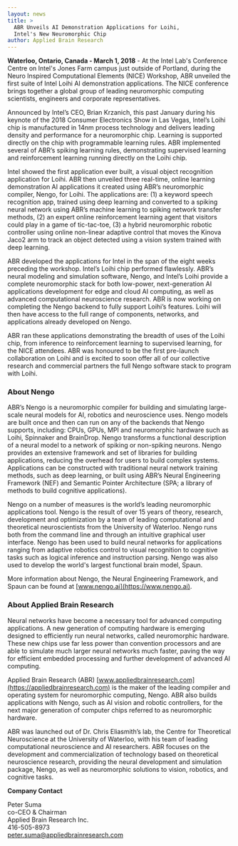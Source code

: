 ```yaml
---
layout: news
title: >
  ABR Unveils AI Demonstration Applications for Loihi,
  Intel's New Neuromorphic Chip
author: Applied Brain Research
---
```


**Waterloo, Ontario, Canada - March 1, 2018** -
At the Intel Lab's Conference Centre on Intel's Jones Farm campus just outside
of Portland, during the Neuro Inspired Computational Elements (NICE) Workshop,
ABR unveiled the first suite of Intel Loihi AI demonstration
applications. The NICE conference brings together a global group of leading
neuromorphic computing scientists, engineers and corporate representatives.

Announced by Intel’s CEO, Brian Krzanich, this past January during his
keynote of the 2018 Consumer Electronics Show in Las Vegas, Intel’s
Loihi chip is manufactured in 14nm process technology and delivers leading
density and performance for a neuromorphic chip. Learning is supported
directly on the chip with programmable learning rules. ABR implemented
several of ABR’s spiking learning rules, demonstrating supervised
learning and reinforcement learning running directly on the Loihi
chip.

Intel showed the first application ever built, a visual object
recognition application for Loihi. ABR then unveiled three
real-time, online learning demonstration AI applications it
created using ABR’s neuromorphic compiler, Nengo, for Loihi.
The applications are: (1) a keyword speech recognition app,
trained using deep learning and converted to a spiking neural
network using ABR’s machine learning to spiking network transfer
methods, (2) an expert online reinforcement learning agent
that visitors could play in a game of tic-tac-toe, (3) a hybrid
neuromorphic robotic controller using online non-linear
adaptive control that moves the Kinova Jaco2 arm to
track an object detected using a vision system trained with deep learning.

ABR developed the applications for Intel in the span of the
eight weeks preceding the workshop. Intel’s Loihi chip performed
flawlessly. ABR’s neural modeling and simulation software, Nengo,
and Intel’s Loihi provide a complete neuromorphic stack for both
low-power, next-generation AI applications development for edge and
cloud AI computing, as well as advanced computational neuroscience
research. ABR is now working on completing the Nengo backend to fully
support Loihi’s features. Loihi will then have access to the full
range of components, networks, and applications already developed on Nengo.

ABR ran these applications demonstrating the breadth of uses
of the Loihi chip, from inference to reinforcement learning to supervised
learning, for the NICE attendees. ABR was honoured to be the first
pre-launch collaboration on Loihi and is excited to soon offer all
of our collective research and commercial partners the full Nengo
software stack to program with Loihi.

### About Nengo

ABR’s Nengo is a neuromorphic compiler for building and simulating
large-scale neural models for AI, robotics and neuroscience uses.
Nengo models are built once and then can run on any of the backends
that Nengo supports, including: CPUs, GPUs, MPI and neuromorphic
hardware such as Loihi, Spinnaker and BrainDrop. Nengo transforms a
functional description of a neural model to a network of spiking or
non-spiking neurons. Nengo provides an extensive framework and set of
libraries for building applications, reducing the overhead for users to
build complex systems. Applications can be constructed with traditional
neural network training methods, such as deep learning, or built using
ABR’s Neural Engineering Framework (NEF) and Semantic Pointer Architecture
(SPA; a library of methods to build cognitive applications).

Nengo on a number of measures is the world’s leading neuromorphic
applications tool. Nengo is the result of over 15 years of theory,
research, development and optimization by a team of leading computational
and theoretical neuroscientists from the University of Waterloo. Nengo
runs both from the command line and through an intuitive graphical
user interface. Nengo has been used to build neural networks for
applications ranging from adaptive robotics control to visual
recognition to cognitive tasks such as logical inference and instruction
parsing. Nengo was also used to develop the world's largest functional
brain model, Spaun.

More information about Nengo, the Neural Engineering Framework, and
Spaun can be found at [www.nengo.ai](https://www.nengo.ai).

### About Applied Brain Research

Neural networks have become a necessary tool for advanced computing
applications. A new generation of computing hardware is emerging
designed to efficiently run neural networks, called neuromorphic hardware.
These new chips use far less power than convention processors and are able
to simulate much larger neural networks much faster, paving the
way for efficient embedded processing and further development of
advanced AI computing.

Applied Brain Research (ABR)
[www.appliedbrainresearch.com](https://appliedbrainresearch.com) is the maker
of the leading compiler and operating system for neuromorphic computing,
Nengo. ABR also builds applications with Nengo, such as AI vision and
robotic controllers, for the next major generation of computer
chips referred to as neuromorphic hardware.

ABR was launched out of Dr. Chris Eliasmith’s lab, the Centre for
Theoretical Neuroscience at the University of Waterloo, with his
team of leading computational neuroscience and AI researchers. ABR focuses
on the development and commercialization of technology based on theoretical
neuroscience research, providing the neural development and simulation package,
Nengo, as well as neuromorphic solutions to vision, robotics, and
cognitive tasks.

**Company Contact**

Peter Suma<br>
co-CEO & Chairman<br>
Applied Brain Research Inc.<br>
416-505-8973<br>
peter.suma@appliedbrainresearch.com

